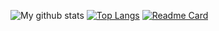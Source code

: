 ![My github stats](https://github-readme-stats.vercel.app/api?username=NagaYZ&count_private=true&show_icons=true&theme=tokyonight)
[![Top Langs](https://github-readme-stats.vercel.app/api/top-langs/?username=NagaYZ&layout=compact&theme=tokyonight&count_private=true&langs_count=10)](https://github.com/anuraghazra/github-readme-stats)
[![Readme Card](https://github-readme-stats.vercel.app/api/pin/?username=NagaYZ&repo=NagaYZ)](https://github.com/anuraghazra/github-readme-stats)
